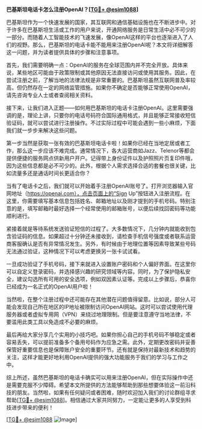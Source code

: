 **巴基斯坦电话卡怎么注册OpenAI？[[TG💪+ @esim1088](https://t.me/s/esim1088)]**

巴基斯坦作为一个快速发展的国家，其互联网和通信基础设施也在不断进步中。对于许多在巴基斯坦生活或工作的用户来说，开通网络服务是日常生活中必不可少的一部分。而随着人工智能技术的飞速发展，像OpenAI这样的平台也逐渐进入了人们的视野。那么，巴基斯坦的电话卡能不能用来注册OpenAI呢？本文将详细解答这一问题，并为读者提供具体的步骤和注意事项。

首先，我们需要明确一点：OpenAI的服务在全球范围内并不完全开放。具体来说，某些地区可能由于政策限制或其他原因无法直接访问或使用其服务。因此，在尝试注册之前，了解当地的法律法规是非常重要的。巴基斯坦虽然互联网普及率较高，但仍然存在一定的网络监管措施。如果你不确定是否能够正常使用OpenAI，请先咨询专业人士或者查阅相关资料。

接下来，让我们进入正题——如何用巴基斯坦的电话卡注册OpenAI。这里需要强调的是，理论上讲，只要你的电话号码符合国际通用格式，并且能够正常接收短信验证码，就可以尝试进行注册操作。不过实际过程中可能会遇到一些小麻烦，下面我们就一步步来解决这些问题。

第一步当然是获取一张有效的巴基斯坦电话卡啦！如果你已经在当地定居或者工作，那么这一步应该不难完成。通常情况下，各大运营商如Jazz、Telenor等都会提供便捷的服务网点供新用户开户。记得带上身份证件以及护照照片页复印件哦，因为这些信息都是必不可少的。此外，根据个人需求选择合适的套餐也很关键，比如流量多还是通话时间长更适合你？

当有了电话卡之后，我们就可以开始着手注册OpenAI账号了。打开浏览器输入官网地址（https://openai.com），点击页面上的“Sign Up”按钮进入注册流程。在这里，你需要填写基本信息包括姓名、邮箱地址以及刚才提到的手机号码。特别注意的是，填写邮箱时最好选择一个经常使用的邮箱账号，以便后续找回密码等功能顺利进行。

紧接着就是等待系统发送验证短信的过程了。大多数情况下，几分钟内就能收到包含验证码的信息。如果超过十分钟还未接收到，请检查手机信号强度或者联系运营商客服确认是否有异常情况发生。另外，有时候由于地理位置等因素导致某些号码无法通过验证，这种情况下可以考虑更换另一张卡试试看。

一旦成功验证了手机号码，接下来就进入设置账户密码和个人偏好界面。在这里你可以自定义登录密码，并选择感兴趣的研究领域等内容。同时，为了保护隐私安全，建议勾选所有可用的安全选项，例如双因素认证等。完成以上步骤后，恭喜你已经成为一名正式的OpenAI用户啦！

当然啦，在整个注册过程中还可能存在其他潜在问题值得留意。比如说，部分人可能会发现自己所在地区的IP地址被限制访问OpenAI网站。这时可以尝试使用代理服务器或者虚拟专用网（VPN）来绕过地理限制。但是要注意遵守当地法律，不要滥用此类工具以免造成不必要的麻烦。

最后再给大家分享几个实用的小技巧吧。如果你担心自己的手机号码不够稳定或者容易丢失，可以提前准备多个备用号码作为应急之需。此外，定期更改密码并妥善保管好重要信息也是保障账户安全的重要环节。还有就是保持对最新技术和趋势的关注，这样才能更好地利用OpenAI提供的强大功能服务于我们的学习与工作之中。

综上所述，虽然巴基斯坦的电话卡确实可以用来注册OpenAI，但在实际操作中还是需要克服不少障碍。希望本文所提供的方法能够帮助到那些想要体验这一前沿科技的朋友。当然啦，如果有任何疑问或者困难，随时欢迎加入我们的讨论群组寻求帮助[[TG💪+ @esim1088](https://t.me/s/esim1088)]。相信通过大家共同努力，一定能让更多的人享受到科技进步带来的便利！

[[TG💪+ @esim1088](https://t.me/s/esim1088) ![Image](https://i.postimg.cc/4NQfJmqS/Snipaste-2025-05-13-00-14-12.png)]